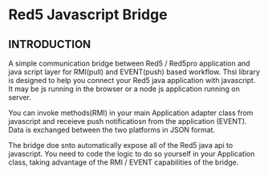 # Red5 Javascript Bridge



## INTRODUCTION

A simple communication bridge between Red5 / Red5pro application and java script layer for RMI(pull) and EVENT(push) based workflow. Thsi library is designed to help you connect your Red5 java application with javascript. It may be js running in the  browser or a node js application running on server.

You can invoke methods(RMI) in your main Application adapter class from javascript and receieve push notificatiosn from the application (EVENT). Data is exchanged between the two platforms in JSON format.

The bridge doe snto automatically expose all of the Red5 java api to javascript. You need to code the logic to do so yourself in your Application class, taking advantage of the RMI / EVENT capabilities of the bridge.
